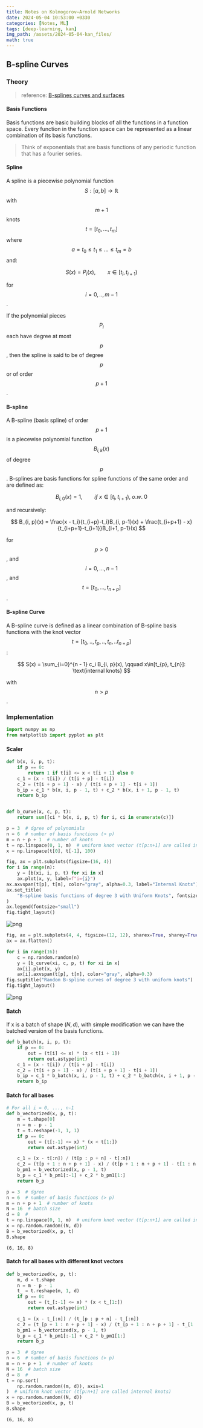 ```yaml
---
title: Notes on Kolmogorov–Arnold Networks
date: 2024-05-04 10:53:00 +0330
categories: [Notes, ML]
tags: [deep-learning, kan]
img_path: /assets/2024-05-04-kan_files/
math: true
---
```


## B-spline Curves

### Theory

> reference: [B-splines curves and surfaces](https://web.mit.edu/hyperbook/Patrikalakis-Maekawa-Cho/node15.html)

#### Basis Functions

Basis functions are basic building blocks of all the functions in a function space. Every function in the function space can be represented as a linear combination of its basis functions.

> Think of exponentials that are basis functions of any periodic function that has a fourier series.

#### Spline

A spline is a piecewise polynomial function $$S: [a, b] \rightarrow \mathbb{R}$$ with $$m+1$$ knots $$t = [t_0, ..., t_m]$$ where $$a=t_0\le t_1 \le ... \le t_m=b$$ and:

$$
S(x) = P_i(x), \qquad x\in[t_i, t_{i+1})
$$

for $$i=0,..,m-1$$.

If the polynomial pieces $$P_i$$ each have degree at most $$p$$, then the spline is said to be of degree $$p$$ or of order $$p+1$$.

#### B-spline

A B-spline (basis spline) of order $$p+1$$ is a piecewise polynomial function $$B_{i, k}(x)$$ of degree $$p$$. B-splines are basis functions for spline functions of the same order and are defined as:

$$
B_{i, 0}(x) = 1,\qquad if~x\in[t_i,t_{i+1}),~o.w.~0
$$

and recursively:

$$
B_{i, p}(x) = \frac{x - t_i}{t_{i+p}-t_i}B_{i, p-1}(x) + \frac{t_{i+p+1} - x}{t_{i+p+1}-t_{i+1}}B_{i+1, p-1}(x)
$$

for $$p > 0$$, and $$i=0,...,n-1$$, and $$t = [t_0, ..., t_{n+p}]$$.

#### B-spline Curve

A B-spline curve is defined as a linear combination of B-spline basis functions with the knot vector $$t = [t_0,..,t_p,..,t_n,..t_{n+p}]$$:

$$
S(x) = \sum_{i=0}^{n - 1} c_i B_{i, p}(x), \qquad x\in[t_{p}, t_{n}]: \text{internal knots}
$$

with $$n > p$$.

### Implementation

```python
import numpy as np
from matplotlib import pyplot as plt
```

#### Scaler

```python
def b(x, i, p, t):
    if p == 0:
        return 1 if t[i] <= x < t[i + 1] else 0
    c_1 = (x - t[i]) / (t[i + p] - t[i])
    c_2 = (t[i + p + 1] - x) / (t[i + p + 1] - t[i + 1])
    b_ip = c_1 * b(x, i, p - 1, t) + c_2 * b(x, i + 1, p - 1, t)
    return b_ip


def b_curve(x, c, p, t):
    return sum([ci * b(x, i, p, t) for i, ci in enumerate(c)])
```

```python
p = 3  # dgree of polynomials
n = 6  # number of basis functions (> p)
m = n + p + 1  # number of knots
t = np.linspace(0, 1, m)  # uniform knot vector (t[p:n+1] are called internal knots)
x = np.linspace(t[0], t[-1], 100)

fig, ax = plt.subplots(figsize=(16, 4))
for i in range(n):
    y = [b(xi, i, p, t) for xi in x]
    ax.plot(x, y, label=f"i={i}")
ax.axvspan(t[p], t[n], color="gray", alpha=0.3, label="Internal Knots")
ax.set_title(
    "B-spline basis functions of degree 3 with Uniform Knots", fontsize="medium"
)
ax.legend(fontsize="small")
fig.tight_layout()
```

![png](0.0-b-spline-curves_5_0.png)

```python
fig, ax = plt.subplots(4, 4, figsize=(12, 12), sharex=True, sharey=True)
ax = ax.flatten()

for i in range(16):
    c = np.random.random(n)
    y = [b_curve(xi, c, p, t) for xi in x]
    ax[i].plot(x, y)
    ax[i].axvspan(t[p], t[n], color="gray", alpha=0.3)
fig.suptitle("Random B-spline curves of degree 3 with uniform knots")
fig.tight_layout()
```

![png](0.0-b-spline-curves_6_0.png)

#### Batch

If x is a batch of shape $(N, d)$, with simple modification we can have the batched version of the basis functions.

```python
def b_batch(x, i, p, t):
    if p == 0:
        out = (t[i] <= x) * (x < t[i + 1])
        return out.astype(int)
    c_1 = (x - t[i]) / (t[i + p] - t[i])
    c_2 = (t[i + p + 1] - x) / (t[i + p + 1] - t[i + 1])
    b_ip = c_1 * b_batch(x, i, p - 1, t) + c_2 * b_batch(x, i + 1, p - 1, t)
    return b_ip
```

#### Batch for all bases

```python
# For all i = 0, ..., n-1
def b_vectorized(x, p, t):
    m = t.shape[0]
    n = m - p - 1
    t = t.reshape(-1, 1, 1)
    if p == 0:
        out = (t[:-1] <= x) * (x < t[1:])
        return out.astype(int)

    c_1 = (x - t[:n]) / (t[p : p + n] - t[:n])
    c_2 = (t[p + 1 : n + p + 1] - x) / (t[p + 1 : n + p + 1] - t[1 : n + 1])
    b_pm1 = b_vectorized(x, p - 1, t)
    b_p = c_1 * b_pm1[:-1] + c_2 * b_pm1[1:]
    return b_p
```

```python
p = 3  # dgree
n = 6  # number of basis functions (> p)
m = n + p + 1  # number of knots
N = 16  # batch size
d = 8  #
t = np.linspace(0, 1, m)  # uniform knot vector (t[p:n+1] are called internal knots)
x = np.random.random((N, d))
B = b_vectorized(x, p, t)
B.shape
```

    (6, 16, 8)

#### Batch for all bases with different knot vectors

```python
def b_vectorized(x, p, t):
    m, d = t.shape
    n = m - p - 1
    t_ = t.reshape(m, 1, d)
    if p == 0:
        out = (t_[:-1] <= x) * (x < t_[1:])
        return out.astype(int)

    c_1 = (x - t_[:n]) / (t_[p : p + n] - t_[:n])
    c_2 = (t_[p + 1 : n + p + 1] - x) / (t_[p + 1 : n + p + 1] - t_[1 : n + 1])
    b_pm1 = b_vectorized(x, p - 1, t)
    b_p = c_1 * b_pm1[:-1] + c_2 * b_pm1[1:]
    return b_p
```

```python
p = 3  # dgree
n = 6  # number of basis functions (> p)
m = n + p + 1  # number of knots
N = 16  # batch size
d = 8  #
t = np.sort(
    np.random.random((m, d)), axis=1
)  # uniform knot vector (t[p:n+1] are called internal knots)
x = np.random.random((N, d))
B = b_vectorized(x, p, t)
B.shape
```

    (6, 16, 8)
